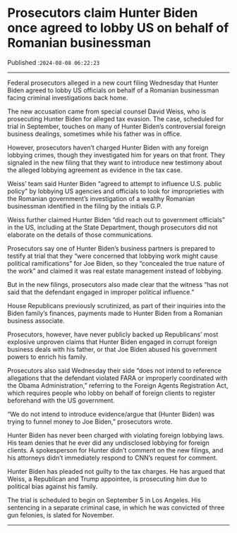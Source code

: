 # Prosecutors claim Hunter Biden once agreed to lobby US on behalf of Romanian businessman

Published :`2024-08-08 06:22:23`

---

Federal prosecutors alleged in a new court filing Wednesday that Hunter Biden agreed to lobby US officials on behalf of a Romanian businessman facing criminal investigations back home.

The new accusation came from special counsel David Weiss, who is prosecuting Hunter Biden for alleged tax evasion. The case, scheduled for trial in September, touches on many of Hunter Biden’s controversial foreign business dealings, sometimes while his father was in office.

However, prosecutors haven’t charged Hunter Biden with any foreign lobbying crimes, though they investigated him for years on that front. They signaled in the new filing that they want to introduce new testimony about the alleged lobbying agreement as evidence in the tax case.

Weiss’ team said Hunter Biden “agreed to attempt to influence U.S. public policy” by lobbying US agencies and officials to look for improprieties with the Romanian government’s investigation of a wealthy Romanian businessman identified in the filing by the initials G.P.

Weiss further claimed Hunter Biden “did reach out to government officials” in the US, including at the State Department, though prosecutors did not elaborate on the details of those communications.

Prosecutors say one of Hunter Biden’s business partners is prepared to testify at trial that they “were concerned that lobbying work might cause political ramifications” for Joe Biden, so they “concealed the true nature of the work” and claimed it was real estate management instead of lobbying.

But in the new filings, prosecutors also made clear that the witness “has not said that the defendant engaged in improper political influence.”

House Republicans previously scrutinized, as part of their inquiries into the Biden family’s finances, payments made to Hunter Biden from a Romanian business associate.

Prosecutors, however, have never publicly backed up Republicans’ most explosive unproven claims that Hunter Biden engaged in corrupt foreign business deals with his father, or that Joe Biden abused his government powers to enrich his family.

Prosecutors also said Wednesday their side “does not intend to reference allegations that the defendant violated FARA or improperly coordinated with the Obama Administration,” referring to the Foreign Agents Registration Act, which requires people who lobby on behalf of foreign clients to register beforehand with the US government.

“We do not intend to introduce evidence/argue that (Hunter Biden) was trying to funnel money to Joe Biden,” prosecutors wrote.

Hunter Biden has never been charged with violating foreign lobbying laws. His team denies that he ever did any undisclosed lobbying for foreign clients. A spokesperson for Hunter didn’t comment on the new filings, and his attorneys didn’t immediately respond to CNN’s request for comment.

Hunter Biden has pleaded not guilty to the tax charges. He has argued that Weiss, a Republican and Trump appointee, is prosecuting him due to political bias against his family.

The trial is scheduled to begin on September 5 in Los Angeles. His sentencing in a separate criminal case, in which he was convicted of three gun felonies, is slated for November.

---

